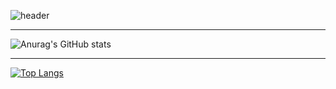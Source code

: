 ![header](https://capsule-render.vercel.app/api?type=venom&height=300&color=gradient&text=I'm%20just...%20just%20a%20developer.&fontSize=35&fontColor=f08080)

---
![Anurag's GitHub stats](https://github-readme-stats.vercel.app/api?username=Doneformee)

---
[![Top Langs](https://github-readme-stats.vercel.app/api/top-langs/?username=Doneformee&layout=compact)](https://github.com/Doneformee/github-readme-stats)
